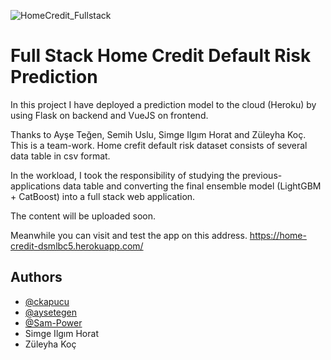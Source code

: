 ![HomeCredit_Fullstack](https://user-images.githubusercontent.com/9140821/134868371-a057da34-c6ff-4d93-8bf2-91a105d36e17.PNG)

# Full Stack Home Credit Default Risk Prediction

In this project I have deployed a prediction model to the cloud (Heroku) by using Flask on backend and VueJS on frontend.

Thanks to Ayşe Teğen, Semih Uslu, Simge Ilgım Horat and Züleyha Koç. This is a team-work. Home crefit default risk dataset consists of several data table in csv format.

In the workload, I took the responsibility of studying the previous-applications data table and converting the final ensemble model (LightGBM + CatBoost) into a full stack web application.

The content will be uploaded soon.

Meanwhile you can visit and test the app on this address.
https://home-credit-dsmlbc5.herokuapp.com/

## Authors

- [@ckapucu](https://github.com/ckapucu)
- [@aysetegen](https://github.com/aysetegen)
- [@Sam-Power](https://github.com/Sam-Power)
- Simge Ilgım Horat
- Züleyha Koç
